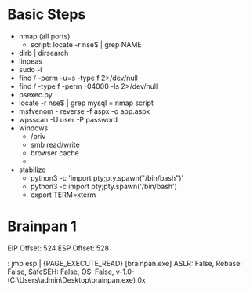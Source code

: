 # Basic Steps
- nmap (all ports)
  - script: locate -r nse$ | grep NAME
- dirb | dirsearch
- linpeas
- sudo -l
- find / -perm -u=s -type f 2>/dev/null
- find / -type f -perm -04000 -ls 2>/dev/null 
- psexec.py
- locate -r nse$ | grep mysql = nmap script
- msfvenom - reverse -f aspx -o app.aspx
- wpsscan -U user -P password
- windows
  - /priv
  - smb read/write
  - browser cache
  - 
- stabilize
  -  python3 -c 'import pty;pty.spawn("/bin/bash")'
  - python3 -c  import pty;pty.spawn('/bin/bash') 
  - export TERM=xterm

# Brainpan 1

EIP Offset: 524
ESP Offset: 528


   : jmp esp |  {PAGE_EXECUTE_READ} [brainpan.exe] ASLR: False, Rebase: False, SafeSEH: False, OS: False, v-1.0- (C:\Users\admin\Desktop\brainpan.exe)
0x

